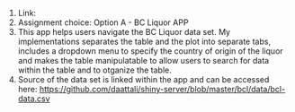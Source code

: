 1. Link: 
2. Assignment choice: Option A - BC Liquor APP 
3. This app helps users navigate the BC Liquor data set. My implementations separates the table and the plot into separate tabs, includes a dropdown menu to specify the country of origin of the liquor and makes the table manipulatable to allow users to search for data within the table and to otganize the table. 
4. Source of the data set is linked within the app and can be accessed here: 
https://github.com/daattali/shiny-server/blob/master/bcl/data/bcl-data.csv

